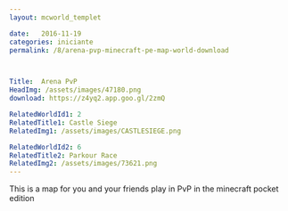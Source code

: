 ```yaml
---
layout: mcworld_templet

date:   2016-11-19
categories: iniciante
permalink: /8/arena-pvp-minecraft-pe-map-world-download



Title:  Arena PvP
HeadImg: /assets/images/47180.png
download: https://z4yq2.app.goo.gl/2zmQ

RelatedWorldId1: 2
RelatedTitle1: Castle Siege
RelatedImg1: /assets/images/CASTLESIEGE.png

RelatedWorldId2: 6
RelatedTitle2: Parkour Race
RelatedImg2: /assets/images/73621.png
---
```

This is a map for you and your friends play in PvP in the minecraft pocket edition
